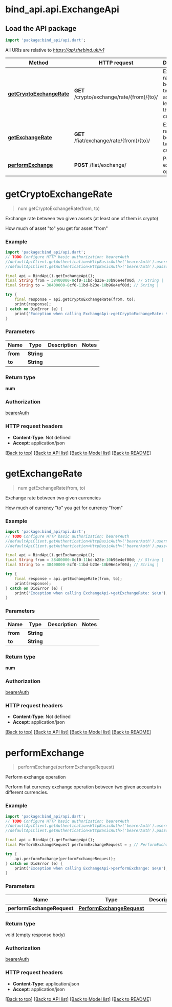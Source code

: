 # bind_api.api.ExchangeApi

## Load the API package
```dart
import 'package:bind_api/api.dart';
```

All URIs are relative to *https://api.thebind.uk/v1*

Method | HTTP request | Description
------------- | ------------- | -------------
[**getCryptoExchangeRate**](ExchangeApi.md#getcryptoexchangerate) | **GET** /crypto/exchange/rate/{from}/{to}/ | Exchange rate between two given assets (at least one of them is crypto)
[**getExchangeRate**](ExchangeApi.md#getexchangerate) | **GET** /fiat/exchange/rate/{from}/{to}/ | Exchange rate between two given currencies
[**performExchange**](ExchangeApi.md#performexchange) | **POST** /fiat/exchange/ | Perform exchange operation


# **getCryptoExchangeRate**
> num getCryptoExchangeRate(from, to)

Exchange rate between two given assets (at least one of them is crypto)

How much of asset \"to\" you get for asset \"from\"

### Example
```dart
import 'package:bind_api/api.dart';
// TODO Configure HTTP basic authorization: bearerAuth
//defaultApiClient.getAuthentication<HttpBasicAuth>('bearerAuth').username = 'YOUR_USERNAME'
//defaultApiClient.getAuthentication<HttpBasicAuth>('bearerAuth').password = 'YOUR_PASSWORD';

final api = BindApi().getExchangeApi();
final String from = 38400000-8cf0-11bd-b23e-10b96e4ef00d; // String | 
final String to = 38400000-8cf0-11bd-b23e-10b96e4ef00d; // String | 

try {
    final response = api.getCryptoExchangeRate(from, to);
    print(response);
} catch on DioError (e) {
    print('Exception when calling ExchangeApi->getCryptoExchangeRate: $e\n');
}
```

### Parameters

Name | Type | Description  | Notes
------------- | ------------- | ------------- | -------------
 **from** | **String**|  | 
 **to** | **String**|  | 

### Return type

**num**

### Authorization

[bearerAuth](../README.md#bearerAuth)

### HTTP request headers

 - **Content-Type**: Not defined
 - **Accept**: application/json

[[Back to top]](#) [[Back to API list]](../README.md#documentation-for-api-endpoints) [[Back to Model list]](../README.md#documentation-for-models) [[Back to README]](../README.md)

# **getExchangeRate**
> num getExchangeRate(from, to)

Exchange rate between two given currencies

How much of currency \"to\" you get for currency \"from\"

### Example
```dart
import 'package:bind_api/api.dart';
// TODO Configure HTTP basic authorization: bearerAuth
//defaultApiClient.getAuthentication<HttpBasicAuth>('bearerAuth').username = 'YOUR_USERNAME'
//defaultApiClient.getAuthentication<HttpBasicAuth>('bearerAuth').password = 'YOUR_PASSWORD';

final api = BindApi().getExchangeApi();
final String from = 38400000-8cf0-11bd-b23e-10b96e4ef00d; // String | 
final String to = 38400000-8cf0-11bd-b23e-10b96e4ef00d; // String | 

try {
    final response = api.getExchangeRate(from, to);
    print(response);
} catch on DioError (e) {
    print('Exception when calling ExchangeApi->getExchangeRate: $e\n');
}
```

### Parameters

Name | Type | Description  | Notes
------------- | ------------- | ------------- | -------------
 **from** | **String**|  | 
 **to** | **String**|  | 

### Return type

**num**

### Authorization

[bearerAuth](../README.md#bearerAuth)

### HTTP request headers

 - **Content-Type**: Not defined
 - **Accept**: application/json

[[Back to top]](#) [[Back to API list]](../README.md#documentation-for-api-endpoints) [[Back to Model list]](../README.md#documentation-for-models) [[Back to README]](../README.md)

# **performExchange**
> performExchange(performExchangeRequest)

Perform exchange operation

Perform fiat currency exchange operation between two given accounts in different currencies.

### Example
```dart
import 'package:bind_api/api.dart';
// TODO Configure HTTP basic authorization: bearerAuth
//defaultApiClient.getAuthentication<HttpBasicAuth>('bearerAuth').username = 'YOUR_USERNAME'
//defaultApiClient.getAuthentication<HttpBasicAuth>('bearerAuth').password = 'YOUR_PASSWORD';

final api = BindApi().getExchangeApi();
final PerformExchangeRequest performExchangeRequest = ; // PerformExchangeRequest | 

try {
    api.performExchange(performExchangeRequest);
} catch on DioError (e) {
    print('Exception when calling ExchangeApi->performExchange: $e\n');
}
```

### Parameters

Name | Type | Description  | Notes
------------- | ------------- | ------------- | -------------
 **performExchangeRequest** | [**PerformExchangeRequest**](PerformExchangeRequest.md)|  | [optional] 

### Return type

void (empty response body)

### Authorization

[bearerAuth](../README.md#bearerAuth)

### HTTP request headers

 - **Content-Type**: application/json
 - **Accept**: application/json

[[Back to top]](#) [[Back to API list]](../README.md#documentation-for-api-endpoints) [[Back to Model list]](../README.md#documentation-for-models) [[Back to README]](../README.md)

